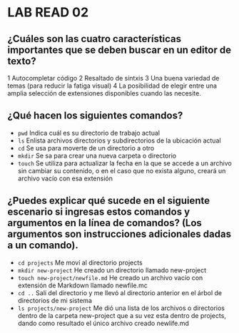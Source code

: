 
# LAB READ 02

## ¿Cuáles son las cuatro características importantes que se deben buscar en un editor de texto?
1 Autocompletar código
2 Resaltado de sintxis
3 Una buena variedad de temas (para reducir la fatiga visual)
4 La posibilidad de elegir entre una amplia selección de extensiones disponibles cuando las necesite.
## ¿Qué hacen los siguientes comandos?
- `pwd` Indica cuál es su directorio de trabajo actual
- `ls`  Enlista archivos directorios y subdirectorios de la ubicación actual
- `cd`  Se usa para moverte de un directorio a otro
- `mkdir`  Se sa para crear una nueva carpeta o directorio
- `touch`  Se utiliza para actualizar la fecha en la que se accede a un archivo sin cambiar su contenido, o en el caso que no exista alguno, creará un archivo vacío con esa extensión
## ¿Puedes explicar qué sucede en el siguiente escenario si ingresas estos comandos y argumentos en la línea de comandos? (Los argumentos son instrucciones adicionales dadas a un comando).
- `cd projects`  Me moví al directorio projects 
- `mkdir new-project` He creado un directorio llamado new-project
- `touch new-project/newfile.md` He creado un archivo vacío con extensión de Markdown llamado newfile.mc
- `cd ..`  Salí del directorio y me llevó al directorio anterior en el árbol de directorios de mi sistema
- `ls projects/new-project` Me dió una lista de los archivos o directorios dentro de la carpeta new-project que a su vez esta dentro de projects, dando como resultado el único archivo creado newlife.md
